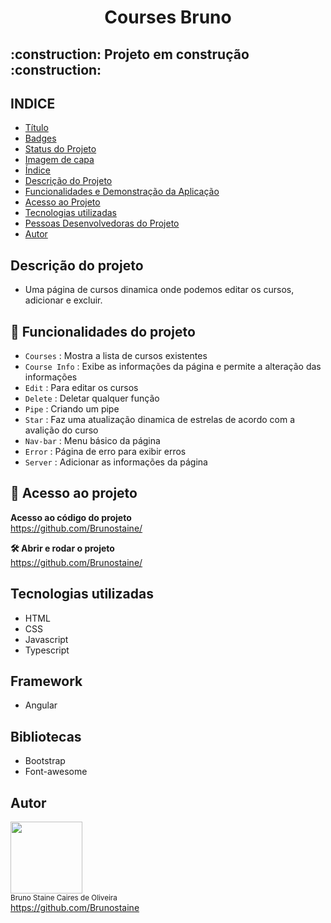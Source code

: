 <h1 align="center"> Courses Bruno </h1>

<h2> :construction: Projeto em construção :construction: </h2>
 


## INDICE

* [Título](#titulo)
* [Badges](#badges)
* [Status do Projeto](#status-do-Projeto)
* [Imagem de capa](#Imagem-de-capa)
* [Índice](#índice)
* [Descrição do Projeto](#descrição-do-projeto)
* [Funcionalidades e Demonstração da Aplicação](#funcionalidades-e-demonstração-da-aplicação)
* [Acesso ao Projeto](#acesso-ao-projeto)
* [Tecnologias utilizadas](#tecnologias-utilizadas)
* [Pessoas Desenvolvedoras do Projeto](#pessoas-desenvolvedoras)
* [Autor](#Autor)

## Descrição do projeto

- Uma página de cursos dinamica onde podemos editar os cursos, adicionar e excluir.

## :hammer: Funcionalidades do projeto

- `Courses` : Mostra a lista de cursos existentes
- `Course Info` : Exibe as informações da página e permite a alteração das informações
- `Edit` : Para editar os cursos
- `Delete` : Deletar qualquer função
- `Pipe` : Criando um pipe
- `Star` : Faz uma atualização dinamica de estrelas de acordo com a avalição do curso
- `Nav-bar` : Menu básico da página
- `Error` : Página de erro para exibir erros
- `Server` : Adicionar as informações da página

## 📁 Acesso ao projeto

**Acesso ao código do projeto**<br>
https://github.com/Brunostaine/

**🛠️ Abrir e rodar o projeto**<br>
https://github.com/Brunostaine/

## Tecnologias utilizadas
* HTML
* CSS
* Javascript
* Typescript

## Framework
* Angular

## Bibliotecas
* Bootstrap
* Font-awesome

## Autor

<img src="https://user-images.githubusercontent.com/87622645/157755137-8d22a951-d323-4c33-814e-c0351ebefafe.png" width=115><br>
<sub>Bruno Staine Caires de Oliveira</sub><br>
https://github.com/Brunostaine 
